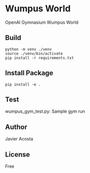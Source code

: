 # Wumpus World 
OpenAI Gymnasium Wumpus World

## Build
```console
python -m venv ./venv
source ./venv/bin/activate
pip install -r requirements.txt
```

## Install Package
```console
pip install -e .
```

## Test
wumpus_gym_test.py: Sample gym run


## Author
Javier Acosta

## License
Free
